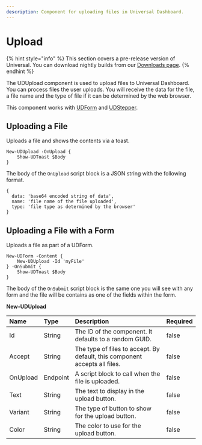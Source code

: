 ```yaml
---
description: Component for uploading files in Universal Dashboard.
---
```


# Upload

{% hint style="info" %}
This section covers a pre-release version of Universal. You can download nightly builds from our [Downloads page](https://ironmansoftware.com/downloads).
{% endhint %}

The UDUpload component is used to upload files to Universal Dashboard. You can process files the user uploads. You will receive the data for the file, a file name and the type of file if it can be determined by the web browser. 

This component works with [UDForm](form.md) and [UDStepper](../navigation/stepper.md). 

## Uploading a File

Uploads a file and shows the contents via a toast. 

```text
New-UDUpload -OnUpload {
    Show-UDToast $Body
}
```

The body of the `OnUpload` script block is a JSON string with the following format. 

```text
{
  data: 'base64 encoded string of data',
  name: 'file name of the file uploaded',
  type: 'file type as determined by the browser'
}
```

## Uploading a File with a Form 

Uploads a file as part of a UDForm. 

```text
New-UDForm -Content {
    New-UDUpload -Id 'myFile' 
} -OnSubmit {
    Show-UDToast $Body 
}
```

The body of the `OnSubmit` script block is the same one you will see with any form and the file will be contains as one of the fields within the form. 



**New-UDUpload**

| Name | Type | Description | Required |
| :--- | :--- | :--- | :--- |
| Id | String | The ID of the component. It defaults to a random GUID. | false |
| Accept | String | The type of files to accept. By default, this component accepts all files. | false |
| OnUpload | Endpoint | A script block to call when the file is uploaded.  | false |
| Text | String | The text to display in the upload button.  | false |
| Variant | String | The type of button to show for the upload button.  | false |
| Color | String | The color to use for the upload button. | false |

